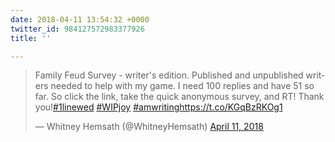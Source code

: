 ```yaml
---
date: 2018-04-11 13:54:32 +0000
twitter_id: 984127572983377926
title: ''

---
```

<blockquote class="twitter-tweet"><p lang="en" dir="ltr">Family Feud Survey - writer&#39;s edition.  Published and unpublished writers needed to help with my game. I need 100 replies and have 51 so far. So click the link, take the quick anonymous survey, and RT! Thank you!<a href="https://twitter.com/hashtag/1linewed?src=hash&amp;ref_src=twsrc%5Etfw">#1linewed</a> <a href="https://twitter.com/hashtag/WIPjoy?src=hash&amp;ref_src=twsrc%5Etfw">#WIPjoy</a> <a href="https://twitter.com/hashtag/amwriting?src=hash&amp;ref_src=twsrc%5Etfw">#amwriting</a><a href="https://t.co/KGqBzRKOg1">https://t.co/KGqBzRKOg1</a></p>&mdash; Whitney Hemsath (@WhitneyHemsath) <a href="https://twitter.com/WhitneyHemsath/status/984062631202844673?ref_src=twsrc%5Etfw">April 11, 2018</a></blockquote>
<script async src="https://platform.twitter.com/widgets.js" charset="utf-8"></script>
